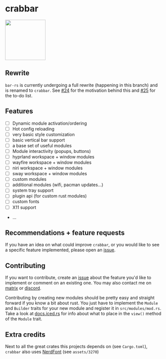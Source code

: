 # crabbar
<a href="https://github.com/iced-rs/iced">
  <img src="https://gist.githubusercontent.com/hecrj/ad7ecd38f6e47ff3688a38c79fd108f0/raw/74384875ecbad02ae2a926425e9bcafd0695bade/color.svg" width="130px">
</a>

## Rewrite
`bar-rs` is currently undergoing a full rewrite (happening in this branch) and is renamed to `crabbar`.
See [#24](https://github.com/Faervan/bar-rs/issues/24) for the motivation behind this and [#25](https://github.com/Faervan/bar-rs/pull/25) for the to-do list.

## Features
- [ ] Dynamic module activation/ordering
- [ ] Hot config reloading
- [ ] very basic style customization
- [ ] basic vertical bar support
- [ ] a base set of useful modules
- [ ] Module interactivity (popups, buttons)
- [ ] hyprland workspace + window modules
- [ ] wayfire workspace + window modules
- [ ] niri workspace + window modules
- [ ] sway workspace + window modules
- [ ] custom modules
- [ ] additional modules (wifi, pacman updates...)
- [ ] system tray support
- [ ] plugin api (for custom rust modules)
- [ ] custom fonts
- [ ] X11 support
- ...

## Recommendations + feature requests
If you have an idea on what could improve `crabbar`, or you would like to see a specific feature implemented, please open an [issue](https://github.com/faervan/crabbar/issues).

## Contributing
If you want to contribute, create an [issue](https://github.com/faervan/crabbar/issues) about the feature you'd like to implement or comment on an existing one. You may also contact me on [matrix](https://matrix.to/#/@faervan:matrix.org) or [discord](https://discord.com/users/738658712620630076).

Contributing by creating new modules should be pretty easy and straight forward if you know a bit about rust. You just have to implement the `Module` and `Builder` traits for your new module and register it in `src/modules/mod.rs`.<br>
Take a look at [docs.iced.rs](https://docs.iced.rs/iced/) for info about what to place in the `view()` method of the `Module` trait.

## Extra credits
Next to all the great crates this projects depends on (see `Cargo.toml`), `crabbar` also uses [NerdFont](https://www.nerdfonts.com/) (see `assets/3270`)
